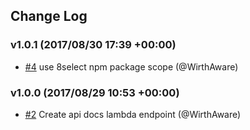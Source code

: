## Change Log

### v1.0.1 (2017/08/30 17:39 +00:00)
- [#4](https://github.com/8select/serverless-plugin-api-docs/pull/4) use 8select npm package scope (@WirthAware)

### v1.0.0 (2017/08/29 10:53 +00:00)
- [#2](https://github.com/8select/serverless-plugin-api-docs/pull/2) Create api docs lambda endpoint (@WirthAware)
